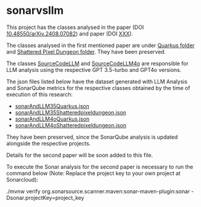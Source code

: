 # sonarvsllm

This project has the classes analysed in the paper (DOI [10.48550/arXiv.2408.07082](https://doi.org/10.48550/arXiv.2408.07082)) and paper (DOI [XXX](https://doi.org/XXXXXXX.XXXXXXX)).

The classes analysed in the first mentioned paper are under [Quarkus folder](sonarvsllm-testcases/src/main/resources/classFilesToBeAnalysed/quarkus) and [Shattered Pixel Dungeon folder](sonarvsllm-testcases/src/main/resources/classFilesToBeAnalysed/shattered-pixel-dungeon/core/src/main/java/com/shatteredpixel/shatteredpixeldungeon). They have been preserved.

The classes [SourceCodeLLM](sonarvsllm-testcases/src/main/java/br/com/master/sonar/SourceCodeLLM.java) and [SourceCodeLLM4o](sonarvsllm-testcases/src/main/java/br/com/master/sonar/SourceCodeLLM4o.java) are responsible for LLM analysis using the respective GPT 3.5-turbo and GPT4o versions.

The json files listed below have the dataset generated with LLM Analysis and SonarQube metrics for the respective classes obtained by the time of execution of this research:
* [sonarAndLLM35Quarkus.json](sonarvsllm-testcases/src/main/resources/sonarAndLLM35Quarkus.json)
* [sonarAndLLM35Shatteredpixeldungeon.json](sonarvsllm-testcases/src/main/resources/sonarAndLLM35Shatteredpixeldungeon.json)
* [sonarAndLLM4oQuarkus.json](sonarvsllm-testcases/src/main/resources/sonarAndLLM4oQuarkus.json) 
* [sonarAndLLM4oShatteredpixeldungeon.json](sonarvsllm-testcases/src/main/resources/sonarAndLLM4oShatteredpixeldungeon.json)

They have been preserved, since the SonarQube analysis is updated alongside the respective projects.

Details for the second paper will be soon added to this file.

To execute the Sonar analysis for the second paper is necessary to run the command below (Note: Replace the project key to your own project at Sonarcloud):

./mvnw verify org.sonarsource.scanner.maven:sonar-maven-plugin:sonar -Dsonar.projectKey=project_key
